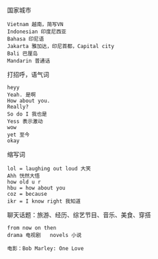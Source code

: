 国家城市

```
Vietnam 越南，简写VN
Indonesian 印度尼西亚
Bahasa 印尼语
Jakarta 雅加达，印尼首都，Capital city
Bali 巴厘岛
Mandarin 普通话
```

打招呼，语气词

```
heyy 
Yeah. 是啊
How about you.
Really?
So do I 我也是
Yess 表示激动
wow
yet 至今
okay
```

缩写词

```
lol = laughing out loud 大笑
Ahh 恍然大悟
how old u r
hbu = how about you
coz = because
ikr = I know right 我知道
```

聊天话题：旅游、经历、综艺节目、音乐、美食、穿搭

```
from now on then
drama 电视剧	novels 小说

电影：Bob Marley: One Love
```

